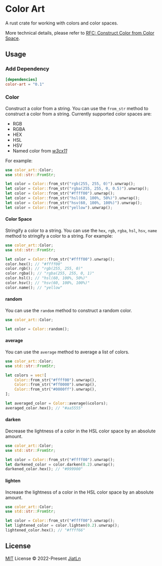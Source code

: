 # Color Art
A rust crate for working with colors and color spaces.

More technical details, please refer to [RFC: Construct Color from Color Space](./rfcs/001-Construct%20Color%20from%20Color%20Space.md).

## Usage

### Add Dependency

```toml
[dependencies]
color-art = "0.1"
```

### Color

Construct a color from a string. You can use the `from_str` method to construct a color from a string. Currently supported color spaces are:

- RGB
- RGBA
- HEX
- HSL
- HSV
- Named color from [*w3cx11*](http://www.w3.org/TR/css3-color/#svg-color)

For example:

```rust
use color_art::Color;
use std::str::FromStr;

let color = Color::from_str("rgb(255, 255, 0)").unwrap();
let color = Color::from_str("rgba(255, 255, 0, 0.5)").unwrap();
let color = Color::from_str("#ffff00").unwrap();
let color = Color::from_str("hsl(60, 100%, 50%)").unwrap();
let color = Color::from_str("hsv(60, 100%, 100%)").unwrap();
let color = Color::from_str("yellow").unwrap();
```

#### Color Space

Stringify a color to a string. You can use the `hex`, `rgb`, `rgba`, `hsl`, `hsv`, `name` method to stringify a color to a string. For example:

```rust
use color_art::Color;
use std::str::FromStr;

let color = Color::from_str("#ffff00").unwrap();
color.hex(); // "#ffff00"
color.rgb(); // "rgb(255, 255, 0)"
color.rgba(); // "rgba(255, 255, 0, 1)"
color.hsl(); // "hsl(60, 100%, 50%)"
color.hsv(); // "hsv(60, 100%, 100%)"
color.name(); // "yellow"
```

#### random

You can use the `random` method to construct a random color.

```rust
use color_art::Color;

let color = Color::random();
```

#### average

You can use the `average` method to average a list of colors.

```rust
use color_art::Color;
use std::str::FromStr;

let colors = vec![
    Color::from_str("#ffff00").unwrap(),
    Color::from_str("#ff0000").unwrap(),
    Color::from_str("#0000ff").unwrap(),
];

let averaged_color = Color::average(&colors);
averaged_color.hex(); // "#aa5555"
```

#### darken

Decrease the lightness of a color in the HSL color space by an absolute amount.

```rust
use color_art::Color;
use std::str::FromStr;

let color = Color::from_str("#ffff00").unwrap();
let darkened_color = color.darken(0.2).unwrap();
darkened_color.hex(); // "#999900"
```

#### lighten

Increase the lightness of a color in the HSL color space by an absolute amount.

```rust
use color_art::Color;
use std::str::FromStr;

let color = Color::from_str("#ffff00").unwrap();
let lightened_color = color.lighten(0.2).unwrap();
lightened_color.hex(); // "#ffff66"
```

## License

[MIT](./LICENSE) License © 2022-Present [JiatLn](https://github.com/JiatLn)
